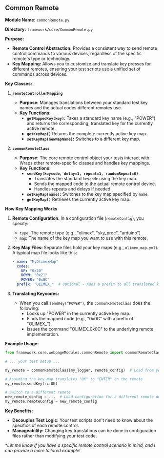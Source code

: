 ## Common Remote

**Module Name:** `commonRemote.py`

**Directory:** `framework/core/CommonRemote.py`

**Purpose:**

* **Remote Control Abstraction:** Provides a consistent way to send remote control commands to various devices, regardless of the specific remote's type or technology.
* **Key Mapping:** Allows you to customize and translate key presses for different remotes, ensuring your test scripts use a unified set of commands across devices.

**Key Classes:**

1. **`remoteControllerMapping`**
   * **Purpose:** Manages translations between your standard test key names and the actual codes different remotes use.
   * **Key Functions:**
     * **`getMappedKey(key)`:** Takes a standard key name (e.g., "POWER") and returns the corresponding, translated key for the currently active remote.
     * **`getKeyMap()`** Returns the complete currently active key map.
     * **`setKeyMap(newMapName)`:** Switches to a different key map.

2. **`commonRemoteClass`**
   * **Purpose:** The core remote control object your tests interact with. Wraps other remote-specific classes and handles key mappings.
   * **Key Functions:**
     * **`sendKey(keycode, delay=1, repeat=1, randomRepeat=0)`**
        * Translates the standard `keycode` using the key map.
        * Sends the mapped code to the actual remote control device.
        * Handles repeats and delays if needed.
     * **`setKeyMap(name)`:**  Switches to the key map specified by `name`.
     * **`getKeyMap()`** Retrieves the currently active key map.

**How Key Mapping Works**

1. **Remote Configuration:** In a configuration file (`remoteConfig`), you specify:
   * `type`: The remote type (e.g., "olimex", "sky_proc", "arduino")
   * `map`:  The name of the key map you want to use with this remote.

2. **Key Map Files:** Separate files hold your key maps (e.g., `olimex_map.yml`). A typical map file looks like this:
   ```yaml
   - name: "MyOlimexMap"
     codes:
       UP: "0x20"
       DOWN: "0x21"
       POWER: "0x0C"
     prefix: "OLIMEX_"  # Optional - Adds a prefix to all translated keys
   ```

2. **Translating Keycodes:**
   * When you call `sendKey("POWER")`, the `commonRemoteClass` does the following:
      * Looks up "POWER" in the currently active key map.
      * Finds the mapped code (e.g., "0x0C" with a prefix of "OLIMEX_").
      * Issues the command "OLIMEX_0x0C" to the underlying remote implementation.

**Example Usage:**

```python
from framework.core.webpageModules.commonRemote import commonRemoteClass

# ... your test setup ...

my_remote = commonRemoteClass(my_logger, remote_config)  # Load from your configuration

# Assuming the key map translates "OK" to "ENTER" on the remote
my_remote.sendKey(rc.OK) 

# Switch to a different remote
new_remote_config = ...  # Load configuration for a different remote device
my_remote.remoteConfig = new_remote_config  
```

**Key Benefits:**

* **Decouples Test Logic:** Your test scripts don't need to know about the specifics of each remote control.
* **Manageability:**  Changing key translations can be done in configuration files rather than modifying your test code.

**Let me know if you have a specific remote control scenario in mind, and I can provide a more tailored example!*